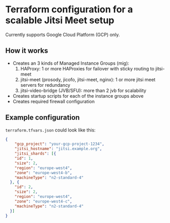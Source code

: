 # Terraform configuration for a scalable Jitsi Meet setup

Currently supports Google Cloud Platform (GCP) only.

## How it works

* Creates an 3 kinds of Managed Instance Groups (mig):
  1. HAProxy: 1 or more HAProxies for failover with sticky routing to jitsi-meet
  2. jitsi-meet (prosody, jicofo, jitsi-meet, nginx): 1 or more jitsi meet servers for redundancy
  3. jitsi-video-bridge (JVB/SFU): more than 2 jvb for scalability
* Creates startup scripts for each of the instance groups above
* Creates required firewall configuration

## Example configuration
`terraform.tfvars.json` could look like this:
```json
{
	"gcp_project": "your-gcp-project-1234",
	"jitsi_hostname": "jitsi.example.org",
	"jitsi_shards": [{
    "id": 1,
    "size": 2,
    "region": "europe-west4",
    "zone": "europe-west4-b",
    "machineType": "n2-standard-4"
  }, {
    "id": 2,
    "size": 2,
    "region": "europe-west4",
    "zone": "europe-west4-c",
    "machineType": "n2-standard-4"
  }]
}
```
